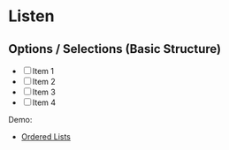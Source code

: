 # Listen
## Options / Selections (Basic Structure)
<nav>
    <ul>
        <li>
            <label><input type="checkbox">Item 1</label>
        <li>
            <label><input type="checkbox">Item 2</label>
        <li>
            <label><input type="checkbox">Item 3</label>
        </li>
        <li>
            <label><input type="checkbox">Item 4</label>
         </li>
    </ul>
</nav>
    
Demo: 
- [Ordered Lists](/accessibility-crash-course/demo/list-ol) 
